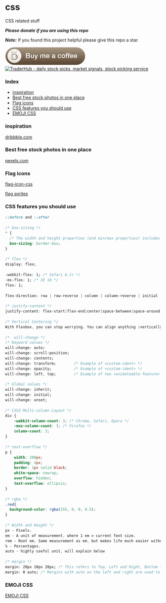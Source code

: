 # css
CSS related stuff

***Please donate if you are using this repo***

***Note:*** If you found this project helpful please give this repo a star.

<a href="https://www.paypal.com/cgi-bin/webscr?cmd=_s-xclick&hosted_button_id=C2HFZWSUPV47Q" target="_blank">
  <img src="https://raw.githubusercontent.com/Blah2014/phonegap-inmobi-plugin/gh-pages/images/BuymeaCoffee.png" border="0" name="submit" alt="PayPal - The safer, easier way to pay online!" />
</a>

<a href="http://traderhub.info" target="_blank">
  <img src="http://traderhub.info/images/AD.jpg" border="0" name="submit" alt="TraderHub - daily stock picks, market signals, stock picking service" />
</a>

### Index
* [inspiration](#user-content-inspiration)
* [Best free stock photos in one place](#user-content-best-free-stock-photos-in-one-place)
* [Flag icons](#user-content-flag-icons)
* [CSS features you should use](#user-content-css-features-you-should-use)
* [EMOJI CSS](#user-content-emoji-css)

### inspiration
[dribbble.com](https://dribbble.com/)

### Best free stock photos in one place
[pexels.com](https://www.pexels.com/)

### Flag icons
[flag-icon-css](http://flag-icon-css.lip.is/)

[flag sprites](https://www.flag-sprites.com/)

### CSS features you should use
```css
::before and ::after

/* box-sizing */
* {
  /* The width and height properties (and min/max properties) includes content, padding and border, but not the margin */
  box-sizing: border-box;
}

/* flex */
display: flex;

-webkit-flex: 1; /* Safari 6.1+ */
-ms-flex: 1; /* IE 10 */ 
flex: 1;

flex-direction: row | row-reverse | column | column-reverse | initial

/* justify-content */
justify-content: flex-start|flex-end|center|space-between|space-around|initial|inherit;

/* Vertical Centering */
With Flexbox, you can stop worrying. You can align anything (vertically or horizontally) quite painlessly with the align-items, align-self, and justify-content properties.

/*  will-change */
/* Keyword values */
will-change: auto;
will-change: scroll-position;
will-change: contents;
will-change: transform;        /* Example of <custom-ident> */
will-change: opacity;          /* Example of <custom-ident> */
will-change: left, top;        /* Example of two <animateable-feature> */

/* Global values */
will-change: inherit;
will-change: initial;
will-change: unset;

/* CSS3 Multi-column Layout */
div {
    -webkit-column-count: 3; /* Chrome, Safari, Opera */
    -moz-column-count: 3; /* Firefox */
    column-count: 3;
}

/* text-overflow */
p {
    width: 200px;
    padding: 4px;
    border: 1px solid black;
    white-space: nowrap;
    overflow: hidden;
    text-overflow: ellipsis;
}

/* rgba */
.red{
  background-color: rgba(255, 0, 0, 0.5);
}

/* Width and Height */
px - Pixels.
em - A unit of measurement, where 1 em = current font size.
rem - Root em. Same measurement as em, but makes life much easier without the inheritance problem
% - Percentages.
auto - highly useful unit, will explain below

/* margin */
margin: 20px 10px 20px; /* This refers to Top, Left and Right, Bottom */
margin: 0 auto; /* Margins with auto on the left and right are used to center an element with a display value of block */


```

### EMOJI CSS
[EMOJI CSS](https://github.com/afeld/emoji-css/)
